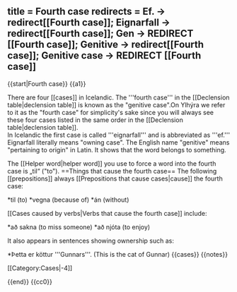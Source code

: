 title = Fourth case
redirects = Ef. -> redirect[[Fourth case]]; Eignarfall -> redirect[[Fourth case]]; Gen -> REDIRECT [[Fourth case]]; Genitive -> redirect[[Fourth case]]; Genitive case -> REDIRECT [[Fourth case]]
---

{{start|Fourth case}}
{{a1}}

There are four [[cases]] in Icelandic. The '''fourth case''' in the [[Declension table|declension table]] is known as the "genitive case".<ref>On Ylhýra we refer to it as the "fourth case" for simplicity's sake since you will always see these four cases listed in the same order in the [[Declension table|declension table]].<br />
In Icelandic the first case is called '''eignarfall''' and is abbreviated as '''ef.''' Eignarfall literally means "owning case". The English name "genitive" means "pertaining to origin" in Latin.</ref>  It shows that the word belongs to something.

The [[Helper word|helper word]] you use to force a word into the fourth case is „til“ ("to").
==Things that cause the fourth case==
The following [[prepositions]] always [[Prepositions that cause cases|cause]] the fourth case:

*til (to)
*vegna (because of)
*án (without)

[[Cases caused by verbs|Verbs that cause the fourth case]] include:

*að sakna (to miss someone)
*að njóta (to enjoy)

It also appears in sentences showing ownership such as:

*Þetta er köttur '''Gunnars'''. (This is the cat of Gunnar)
{{cases}}
{{notes}}

[[Category:Cases|-4]]

{{end}}
<noinclude>{{cc0}}</noinclude>